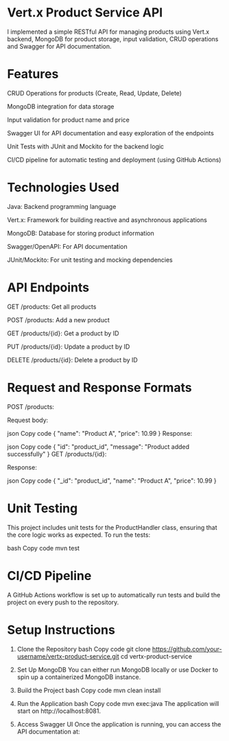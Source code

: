 
# Vert.x Product Service API 
I implemented a simple RESTful API for managing products using Vert.x backend, MongoDB for product storage, input validation, CRUD operations and Swagger for API documentation. 

# Features
CRUD Operations for products (Create, Read, Update, Delete)

MongoDB integration for data storage

Input validation for product name and price

Swagger UI for API documentation and easy exploration of the endpoints


Unit Tests with JUnit and Mockito for the backend logic

CI/CD pipeline for automatic testing and deployment (using GitHub Actions)

# Technologies Used
Java: Backend programming language

Vert.x: Framework for building reactive and asynchronous applications

MongoDB: Database for storing product information

Swagger/OpenAPI: For API documentation

JUnit/Mockito: For unit testing and mocking dependencies

# API Endpoints
GET /products: Get all products

POST /products: Add a new product

GET /products/{id}: Get a product by ID

PUT /products/{id}: Update a product by ID

DELETE /products/{id}: Delete a product by ID

# Request and Response Formats
POST /products:

Request body:

json
Copy code
{
  "name": "Product A",
  "price": 10.99
}
Response:

json
Copy code
{
  "id": "product_id",
  "message": "Product added successfully"
}
GET /products/{id}:

Response:

json
Copy code
{
  "_id": "product_id",
  "name": "Product A",
  "price": 10.99
}
# Unit Testing
This project includes unit tests for the ProductHandler class, ensuring that the core logic works as expected. To run the tests:

bash
Copy code
mvn test

# CI/CD Pipeline
A GitHub Actions workflow is set up to automatically run tests and build the project on every push to the repository.

# Setup Instructions

1. Clone the Repository
bash
Copy code
git clone https://github.com/your-username/vertx-product-service.git
cd vertx-product-service

2. Set Up MongoDB
You can either run MongoDB locally or use Docker to spin up a containerized MongoDB instance.


3. Build the Project
bash
Copy code
mvn clean install

4. Run the Application
bash
Copy code
mvn exec:java
The application will start on http://localhost:8081.

5. Access Swagger UI
Once the application is running, you can access the API documentation at:
